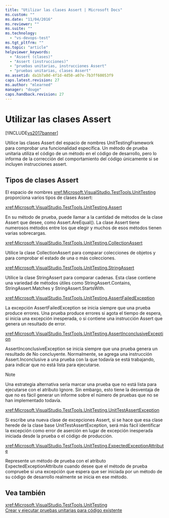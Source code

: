 ```yaml
---
title: "Utilizar las clases Assert | Microsoft Docs"
ms.custom: ""
ms.date: "11/04/2016"
ms.reviewer: ""
ms.suite: ""
ms.technology: 
  - "vs-devops-test"
ms.tgt_pltfrm: ""
ms.topic: "article"
helpviewer_keywords: 
  - "Assert (clases)"
  - "Assert (instrucciones)"
  - "pruebas unitarias, instrucciones Assert"
  - "pruebas unitarias, clases Assert"
ms.assetid: da1b7a0d-4f1d-4d50-a07e-7b3ff60053f9
caps.latest.revision: 27
ms.author: "mlearned"
manager: "douge"
caps.handback.revision: 27
---
```

# Utilizar las clases Assert
[!INCLUDE[vs2017banner](../code-quality/includes/vs2017banner.md)]

Utilice las clases Assert del espacio de nombres UnitTestingFramework para comprobar una funcionalidad específica.  Un método de prueba unitaria utiliza el código de un método en el código de desarrollo, pero lo informa de la corrección del comportamiento del código únicamente si se incluyen instrucciones assert.  
  
## Tipos de clases Assert  
 El espacio de nombres <xref:Microsoft.VisualStudio.TestTools.UnitTesting> proporciona varios tipos de clases Assert:  
  
 <xref:Microsoft.VisualStudio.TestTools.UnitTesting.Assert>  
  
 En su método de prueba, puede llamar a la cantidad de métodos de la clase Assert que desee, como Assert.AreEqual\(\).  La clase Assert tiene numerosos métodos entre los que elegir y muchos de esos métodos tienen varias sobrecargas.  
  
 <xref:Microsoft.VisualStudio.TestTools.UnitTesting.CollectionAssert>  
  
 Utilice la clase CollectionAssert para comparar colecciones de objetos y para comprobar el estado de una o más colecciones.  
  
 <xref:Microsoft.VisualStudio.TestTools.UnitTesting.StringAssert>  
  
 Utilice la clase StringAssert para comparar cadenas.  Esta clase contiene una variedad de métodos útiles como StringAssert.Contains, StringAssert.Matches y StringAssert.StartsWith.  
  
 <xref:Microsoft.VisualStudio.TestTools.UnitTesting.AssertFailedException>  
  
 La excepción AssertFailedException se inicia siempre que una prueba produce errores.  Una prueba produce errores si agota el tiempo de espera, si inicia una excepción inesperada, o si contiene una instrucción Assert que genera un resultado de error.  
  
 <xref:Microsoft.VisualStudio.TestTools.UnitTesting.AssertInconclusiveException>  
  
 AssertInconclusiveException se inicia siempre que una prueba genera un resultado de No concluyente.  Normalmente, se agrega una instrucción Assert.Inconclusive a una prueba con la que todavía se está trabajando, para indicar que no está lista para ejecutarse.  
  
> [!NOTE]
>  Una estrategia alternativa sería marcar una prueba que no está lista para ejecutarse con el atributo Ignore.  Sin embargo, esto tiene la desventaja de que no es fácil generar un informe sobre el número de pruebas que no se han implementado todavía.  
  
 <xref:Microsoft.VisualStudio.TestTools.UnitTesting.UnitTestAssertException>  
  
 Si escribe una nueva clase de excepciones Assert, si se hace que esa clase herede de la clase base UnitTestAssertException, será más fácil identificar la excepción como error de aserción en lugar de excepción inesperada iniciada desde la prueba o el código de producción.  
  
 <xref:Microsoft.VisualStudio.TestTools.UnitTesting.ExpectedExceptionAttribute>  
  
 Represente un método de prueba con el atributo ExpectedExceptionAttribute cuando desee que el método de prueba compruebe si una excepción que espera que ser iniciada por un método de su código de desarrollo realmente se inicia en ese método.  
  
## Vea también  
 <xref:Microsoft.VisualStudio.TestTools.UnitTesting>   
 [Crear y ejecutar pruebas unitarias para código existente](http://msdn.microsoft.com/es-es/e8370b93-085b-41c9-8dec-655bd886f173)